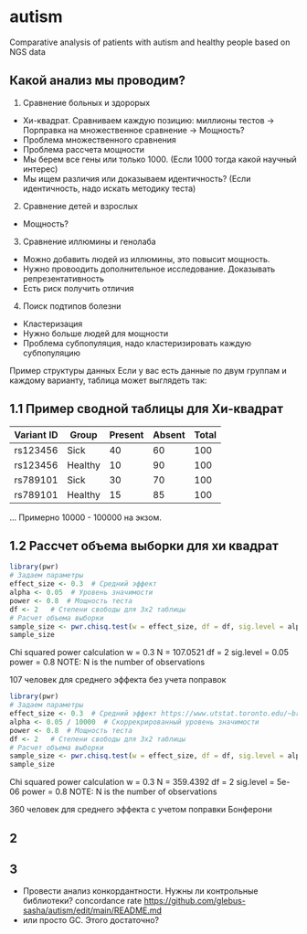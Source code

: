 # autism
Comparative analysis of patients with autism and healthy people based on NGS data


## Какой анализ мы проводим?

1. Сравнение больных и здорорых

- Хи-квадрат. Сравниваем каждую позицию: миллионы тестов -> Порправка на множественное сравнение -> Мощность? 
- Проблема множественного сравнения
- Проблема рассчета мощности
- Мы берем все гены или только 1000. (Если 1000 тогда какой научный интерес)
- Мы ищем различия или доказываем идентичность? (Если  идентичность, надо искать методику теста)

2.  Сравнение детей и взрослых
- Мощность?

3.  Сравнение иллюмины и генолаба
- Можно добавить людей из иллюмины, это повысит мощность. 
- Нужно провоодить дополнительное исследование. Доказывать репрезентативность
- Есть риск получить отличия

4.  Поиск подтипов болезни
- Кластеризация
- Нужно больше людей для мощности
- Проблема субпопуляция, надо кластеризировать каждую субпопуляцию

Пример структуры данных
Если у вас есть данные по двум группам и каждому варианту, таблица может выглядеть так:

## 1.1 Пример сводной таблицы для Хи-квадрат

| Variant ID | Group   | Present | Absent | Total |
|------------|---------|---------|--------|-------|
| rs123456   | Sick    | 40      | 60     | 100   |
| rs123456   | Healthy | 10      | 90     | 100   |
| rs789101   | Sick    | 30      | 70     | 100   |
| rs789101   | Healthy | 15      | 85     | 100   |
...
Примерно 10000 - 100000 на экзом.

## 1.2 Рассчет объема выборки для хи квадрат

```R
library(pwr)
# Задаем параметры
effect_size <- 0.3  # Средний эффект
alpha <- 0.05  # Уровень значимости
power <- 0.8  # Мощность теста
df <- 2   # Степени свободы для 3x2 таблицы
# Расчет объема выборки
sample_size <- pwr.chisq.test(w = effect_size, df = df, sig.level = alpha, power = power)
sample_size
```

Chi squared power calculation
w = 0.3
N = 107.0521
df = 2
sig.level = 0.05
power = 0.8
NOTE: N is the number of observations

107 человек для среднего эффекта без учета поправок

```R
library(pwr)
# Задаем параметры
effect_size <- 0.3  # Средний эффект https://www.utstat.toronto.edu/~brunner/oldclass/378f16/readings/CohenPower.pdf (p. 227, p.249)
alpha <- 0.05 / 10000  # Скоррекрированный уровень значимости
power <- 0.8  # Мощность теста
df <- 2   # Степени свободы для 3x2 таблицы
# Расчет объема выборки
sample_size <- pwr.chisq.test(w = effect_size, df = df, sig.level = alpha, power = power)
sample_size
```



Chi squared power calculation
w = 0.3
N = 359.4392
df = 2
sig.level = 5e-06
power = 0.8
NOTE: N is the number of observations

360 человек для среднего эффекта с учетом поправки Бонферони

## 2

## 3
- Провести анализ конкордантности. Нужны ли контрольные библиотеки?
concordance rate
https://github.com/glebus-sasha/autism/edit/main/README.md
- или просто GC. Этого достаточно?
